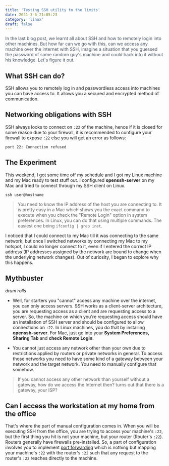 ```yaml
---
title: 'Testing SSH utility to the limits'
date: 2021-3-6 21:05:23
category: 'linux'
draft: false
---
```


<p style="color: #4b5563">In the last blog post, we learnt all about SSH and how to remotely login
into other machines. But how far can we go with this, can we access any machine over the internet with SSH, imagine a situation that you guessed the password of some random guy's machine and could hack into it without his knowledge. Let's figure it out.<p>

## What SSH can do?

SSH allows you to remotely log in and passwordless access into machines you can have access to. It allows you a secured and encrypted method of communication.

## Networking obligations with SSH

SSH always looks to connect on `:22` of the machine, hence if it is closed for some reason due to your firewall, it is recommended to configure your firewall to expose `:22` else you will get an error as follows:

```shell
port 22: Connection refused
```

## The Experiment

This weekend, I got some time off my schedule and I got my Linux machine and my Mac ready to test stuff out. I configured **openssh-server** on my Mac and tried to connect through my SSH client on Linux.

```shell
ssh user@hostname
```

> You need to know the IP address of the host you are connecting to. It is pretty easy in a Mac which shows you the exact command to execute when you check the "Remote Login" option in system preferences. In Linux, you can do that using multiple commands. The easiest one being `ifconfig | grep inet`.

I noticed that I could connect to my Mac till it was connecting to the same network, but once I switched networks by connecting my Mac to my hotspot, I could no longer connect to it, even if I entered the correct IP address (IP addresses assigned by the network are bound to change when the underlying network changes). Out of curiosity, I began to explore why this happens.

## Mythbuster

_drum rolls_

- Well, for starters you "cannot" access any machine over the internet, you can only access servers. SSH works as a client-server architecture, you are requesting access as a client and are requesting access to a server. So, the machine on which you're requesting access should have an installation of SSH server and should be configured to allow connections on `:22`. In Linux machines, you do that by installing **openssh-server**.
  For Mac, just go into your **System Preferences, Sharing Tab** and **check Remote Login**.

- You cannot just access any network other than your own due to restrictions applied by routers or private networks in general. To access those networks you need to have some kind of a gateway between your network and the target network. You need to manually configure that somehow.

> If you cannot access any other network than yourself without a gateway, how do we access the Internet then? turns out that there is a gateway, your ISP?

## Can I access the workstation at my home from the office

That's where the part of manual configuration comes in. When you will be executing SSH from the office, you are trying to access your machine's `:22`, but the first thing you hit is not your machine, but your router (Router's `:22`). Routers generally have firewalls pre-installed. So, a part of configuration involves you to implement [port forwarding](https://en.wikipedia.org/wiki/Port_forwarding) which is nothing but mapping your machine's `:22` with the router's `:22` such that any request to the router's `:22` reaches directly to the machine.
